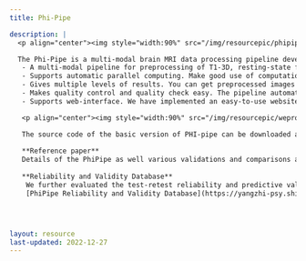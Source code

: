```yaml
---
title: Phi-Pipe

description: |
  <p align="center"><img style="width:90%" src="/img/resourcepic/phipipe.jpg"></p>

  The Phi-Pipe is a multi-modal brain MRI data processing pipeline developed in PHI. Remarkable features of this pipeline include:
   - A multi-modal pipeline for preprocessing of T1-3D, resting-state fMRI, and DWI data. This is a one-stop solution if you have scanned multi-modal images. Supported modality combinations are T1, T1+rest, and T1+DWI.
   - Supports automatic parallel computing. Make good use of computational power to automatically accelerate the processing.
   - Gives multiple levels of results. You can get preprocessed images for your customized further analyses or just tables of parcel-wise measures (such as parcel-wise cortical thickness, reho, and functional connectivity matrices) for your statistical comparisons without touching the images.
   - Makes quality control and quality check easy. The pipeline automatically evaluates and reports the quality of your data, and it generates figures for your visual check.
   - Supports web-interface. We have implemented an easy-to-use website in our center, called WeProMRI, where users can do "one-click image preprocessing"

   <p align="center"><img style="width:90%" src="/img/resourcepic/wepromri_2.png"></p>

   The source code of the basic version of PHI-pipe can be downloaded at [github release page](https://github.com/PHI-group/PhiPipe-release) Here is a [user's manual](https://github.com/PHI-group/PhiPipe-release/blob/main/PhiPipe_manual_v1.2.0.pdf).
   
   **Reference paper**
   Details of the PhiPipe as well various validations and comparisons are documented in our paper.
  
   **Reliability and Validity Database**
    We further evaluated the test-retest reliability and predictive validity of PhiPipe's brain features. We provide an online database to make the access to the reliability and validity measures easier. Users can query the reliability and validity measures for specific brain regions and image features here:
    [PhiPipe Reliability and Validity Database](https://yangzhi-psy.shinyapps.io/NeuroImageFeatureQualityViewer/)




layout: resource
last-updated: 2022-12-27
---
```


